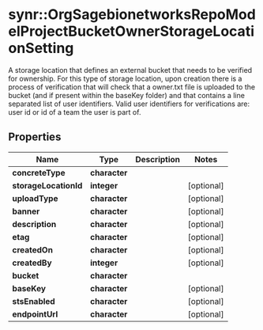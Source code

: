 # synr::OrgSagebionetworksRepoModelProjectBucketOwnerStorageLocationSetting

A storage location that defines an external bucket that needs to be verified for ownership. For this type of storage location, upon creation there is a process of verification that will check that a owner.txt file is uploaded to the bucket (and if present within the baseKey folder) and that contains a line separated list of user identifiers. Valid user identifiers for verifications are: user id or id of a team the user is part of.

## Properties
Name | Type | Description | Notes
------------ | ------------- | ------------- | -------------
**concreteType** | **character** |  | 
**storageLocationId** | **integer** |  | [optional] 
**uploadType** | **character** |  | [optional] 
**banner** | **character** |  | [optional] 
**description** | **character** |  | [optional] 
**etag** | **character** |  | [optional] 
**createdOn** | **character** |  | [optional] 
**createdBy** | **integer** |  | [optional] 
**bucket** | **character** |  | 
**baseKey** | **character** |  | [optional] 
**stsEnabled** | **character** |  | [optional] 
**endpointUrl** | **character** |  | [optional] 


